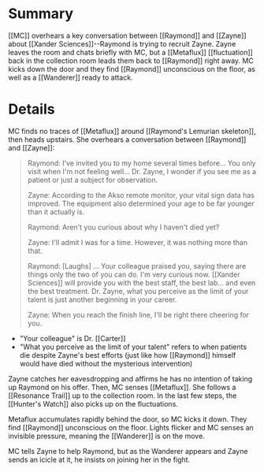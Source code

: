 # Summary
[[MC]] overhears a key conversation between [[Raymond]] and [[Zayne]] about [[Xander Sciences]]--Raymond is trying to recruit Zayne. Zayne leaves the room and chats briefly with MC, but a [[Metaflux]] [[fluctuation]] back in the collection room leads them back to [[Raymond]] right away. MC kicks down the door and they find [[Raymond]] unconscious on the floor, as well as a [[Wanderer]] ready to attack.

# Details

MC finds no traces of [[Metaflux]] around [[Raymond's Lemurian skeleton]], then heads upstairs. She overhears a conversation between [[Raymond]] and [[Zayne]]:

> Raymond: I've invited you to my home several times before... You only visit when I'm not feeling well... Dr. Zayne, I wonder if you see me as a patient or just a subject for observation.
> 
> Zayne: According to the Akso remote monitor, your vital sign data has improved. The equipment also determined your age to be far younger than it actually is.
> 
> Raymond: Aren't you curious about why I haven't died yet?
> 
> Zayne: I'll admit I was for a time. However, it was nothing more than that.
> 
> Raymond: [Laughs] ... Your colleague praised you, saying there are things only the two of you can do. I'm very curious now. [[Xander Sciences]] will provide you with the best staff, the best lab... and even the best treatment. Dr. Zayne, what you perceive as the limit of your talent is just another beginning in your career.
> 
> Zayne: When you reach the finish line, I'll be right there cheering for you.
* "Your colleague" is Dr. [[Carter]]
* "What you perceive as the limit of your talent" refers to when patients die despite Zayne's best efforts (just like how [[Raymond]] himself would have died without the mysterious intervention)

Zayne catches her eavesdropping and affirms he has no intention of taking up Raymond on his offer. Then, MC senses [[Metaflux]]. She follows a [[Resonance Trail]] up to the collection room. In the last few steps, the [[Hunter's Watch]] also picks up on the fluctuations.

Metaflux accumulates rapidly behind the door, so MC kicks it down. They find [[Raymond]] unconscious on the floor. Lights flicker and MC senses an invisible pressure, meaning the [[Wanderer]] is on the move.

MC tells Zayne to help Raymond, but as the Wanderer appears and Zayne sends an icicle at it, he insists on joining her in the fight.




